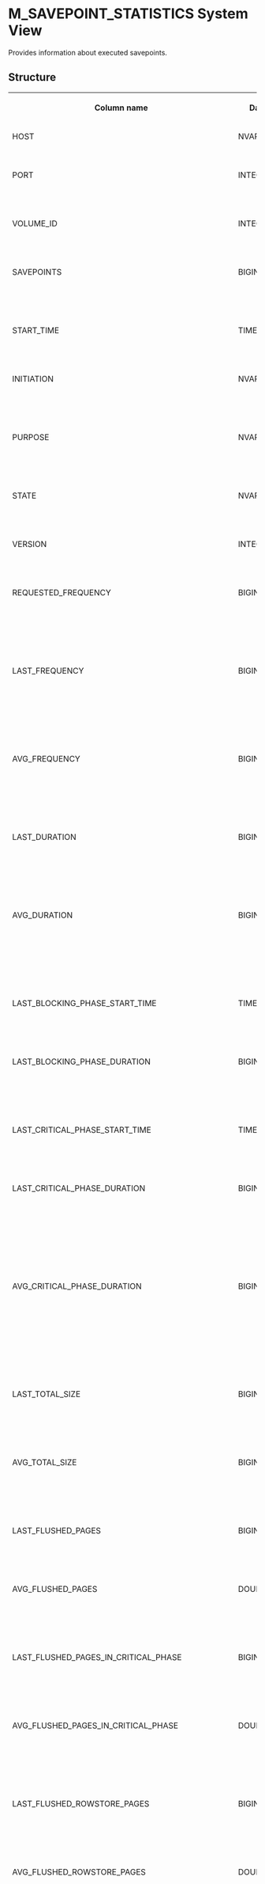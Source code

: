 <!-- loio20bc9a8475191014a5fbda538716ea05 -->

# M\_SAVEPOINT\_STATISTICS System View

Provides information about executed savepoints.



<a name="loio20bc9a8475191014a5fbda538716ea05___m__s_a_v_e_p_o_i_n_t__s_t_a_t_i_s_t_i_c_s_1struct_M_SAVEPOINT_STATISTICS"/>

## Structure


<table>
<tr>
<th valign="top">

Column name

</th>
<th valign="top">

Data type

</th>
<th valign="top">

Description

</th>
</tr>
<tr>
<td valign="top">

HOST

</td>
<td valign="top">

NVARCHAR\(64\)

</td>
<td valign="top">

Displays the host name.

</td>
</tr>
<tr>
<td valign="top">

PORT

</td>
<td valign="top">

INTEGER

</td>
<td valign="top">

Displays the internal port number.

</td>
</tr>
<tr>
<td valign="top">

VOLUME\_ID

</td>
<td valign="top">

INTEGER

</td>
<td valign="top">

Displays the persistence Volume ID.

</td>
</tr>
<tr>
<td valign="top">

SAVEPOINTS

</td>
<td valign="top">

BIGINT

</td>
<td valign="top">

Displays the number of executed savepoints.

</td>
</tr>
<tr>
<td valign="top">

START\_TIME

</td>
<td valign="top">

TIMESTAMP

</td>
<td valign="top">

Displays the start time of the last savepoint.

</td>
</tr>
<tr>
<td valign="top">

INITIATION

</td>
<td valign="top">

NVARCHAR\(24\)

</td>
<td valign="top">

Displays the reason why the last savepoint was executed.

</td>
</tr>
<tr>
<td valign="top">

PURPOSE

</td>
<td valign="top">

NVARCHAR\(24\)

</td>
<td valign="top">

Displays the reason why the last savepoint was executed.

</td>
</tr>
<tr>
<td valign="top">

STATE

</td>
<td valign="top">

NVARCHAR\(16\)

</td>
<td valign="top">

Displays the last savepoint state.

</td>
</tr>
<tr>
<td valign="top">

VERSION

</td>
<td valign="top">

INTEGER

</td>
<td valign="top">

Displays the last savepoint version.

</td>
</tr>
<tr>
<td valign="top">

REQUESTED\_FREQUENCY

</td>
<td valign="top">

BIGINT

</td>
<td valign="top">

Displays the currently active configured savepoint frequency in seconds.

</td>
</tr>
<tr>
<td valign="top">

LAST\_FREQUENCY

</td>
<td valign="top">

BIGINT

</td>
<td valign="top">

Displays the actual frequency in seconds between the last two savepoints.

</td>
</tr>
<tr>
<td valign="top">

AVG\_FREQUENCY

</td>
<td valign="top">

BIGINT

</td>
<td valign="top">

Displays the actual average frequency in seconds between last two savepoints.

</td>
</tr>
<tr>
<td valign="top">

LAST\_DURATION

</td>
<td valign="top">

BIGINT

</td>
<td valign="top">

Displays the total time spent in microseconds creating the last savepoint.

</td>
</tr>
<tr>
<td valign="top">

AVG\_DURATION

</td>
<td valign="top">

BIGINT

</td>
<td valign="top">

Displays the average time spent in microseconds creating the last two savepoints.

</td>
</tr>
<tr>
<td valign="top">

LAST\_BLOCKING\_PHASE\_START\_TIME

</td>
<td valign="top">

TIMESTAMP

</td>
<td valign="top">

Displays the start time of the last blocking phase.

</td>
</tr>
<tr>
<td valign="top">

LAST\_BLOCKING\_PHASE\_DURATION

</td>
<td valign="top">

BIGINT

</td>
<td valign="top">

Displays the duration in seconds of the last blocking phase.

</td>
</tr>
<tr>
<td valign="top">

LAST\_CRITICAL\_PHASE\_START\_TIME

</td>
<td valign="top">

TIMESTAMP

</td>
<td valign="top">

Displays the start time of the last critical phase.

</td>
</tr>
<tr>
<td valign="top">

LAST\_CRITICAL\_PHASE\_DURATION

</td>
<td valign="top">

BIGINT

</td>
<td valign="top">

Displays the time spent in microseconds in the last critical phase, during which updates are blocked.

</td>
</tr>
<tr>
<td valign="top">

AVG\_CRITICAL\_PHASE\_DURATION

</td>
<td valign="top">

BIGINT

</td>
<td valign="top">

Displays the average time spent in microseconds for the last two critical phases, during which updates are blocked.

</td>
</tr>
<tr>
<td valign="top">

LAST\_TOTAL\_SIZE

</td>
<td valign="top">

BIGINT

</td>
<td valign="top">

Displays the total number of bytes written for the last savepoint.

</td>
</tr>
<tr>
<td valign="top">

AVG\_TOTAL\_SIZE

</td>
<td valign="top">

BIGINT

</td>
<td valign="top">

Displays the average number of bytes written for a savepoint.

</td>
</tr>
<tr>
<td valign="top">

LAST\_FLUSHED\_PAGES

</td>
<td valign="top">

BIGINT

</td>
<td valign="top">

Displays the last number of asynchronously flushed pages.

</td>
</tr>
<tr>
<td valign="top">

AVG\_FLUSHED\_PAGES

</td>
<td valign="top">

DOUBLE

</td>
<td valign="top">

Displays the average number of asynchronously flushed pages.

</td>
</tr>
<tr>
<td valign="top">

LAST\_FLUSHED\_PAGES\_IN\_CRITICAL\_PHASE

</td>
<td valign="top">

BIGINT

</td>
<td valign="top">

Displays the last number of pages flushed in the critical phase.

</td>
</tr>
<tr>
<td valign="top">

AVG\_FLUSHED\_PAGES\_IN\_CRITICAL\_PHASE

</td>
<td valign="top">

DOUBLE

</td>
<td valign="top">

Displays the average number of pages flushed in the critical phase.

</td>
</tr>
<tr>
<td valign="top">

LAST\_FLUSHED\_ROWSTORE\_PAGES

</td>
<td valign="top">

BIGINT

</td>
<td valign="top">

Displays the last number of asynchronously flushed row store pages.

</td>
</tr>
<tr>
<td valign="top">

AVG\_FLUSHED\_ROWSTORE\_PAGES

</td>
<td valign="top">

DOUBLE

</td>
<td valign="top">

Displays the average number of asynchronously flushed row store pages.

</td>
</tr>
<tr>
<td valign="top">

LAST\_FLUSHED\_ROWSTORE\_PAGES\_IN\_CRITICAL\_PHASE

</td>
<td valign="top">

BIGINT

</td>
<td valign="top">

Displays the last number of row store pages flushed in the critical phase.

</td>
</tr>
<tr>
<td valign="top">

AVG\_FLUSHED\_ROWSTORE\_PAGES\_IN\_CRITICAL\_PHASE

</td>
<td valign="top">

DOUBLE

</td>
<td valign="top">

Displays the average number of row store pages flushed in the critical phase.

</td>
</tr>
<tr>
<td valign="top">

LAST\_FLUSHED\_SIZE

</td>
<td valign="top">

BIGINT

</td>
<td valign="top">

Displays the size in bytes of the last asynchronously flushed pages.

</td>
</tr>
<tr>
<td valign="top">

AVG\_FLUSHED\_SIZE

</td>
<td valign="top">

BIGINT

</td>
<td valign="top">

Displays the average size in bytes of asynchronously flushed pages.

</td>
</tr>
<tr>
<td valign="top">

LAST\_FLUSHED\_SIZE\_IN\_CRITICAL\_PHASE

</td>
<td valign="top">

BIGINT

</td>
<td valign="top">

Displays the size in bytes of the last pages flushed in the critical phase.

</td>
</tr>
<tr>
<td valign="top">

AVG\_FLUSHED\_SIZE\_IN\_CRITICAL\_PHASE

</td>
<td valign="top">

BIGINT

</td>
<td valign="top">

Displays the average size of pages flushed in the critical phase.

</td>
</tr>
<tr>
<td valign="top">

LAST\_FLUSHED\_ROWSTORE\_SIZE

</td>
<td valign="top">

BIGINT

</td>
<td valign="top">

Displays the size in bytes of the last asynchronously flushed row store pages.

</td>
</tr>
<tr>
<td valign="top">

AVG\_FLUSHED\_ROWSTORE\_SIZE

</td>
<td valign="top">

BIGINT

</td>
<td valign="top">

Displays the average size in bytes of the asynchronously flushed row store pages.

</td>
</tr>
<tr>
<td valign="top">

LAST\_FLUSHED\_ROWSTORE\_SIZE\_IN\_CRITICAL\_PHASE

</td>
<td valign="top">

BIGINT

</td>
<td valign="top">

Displays the size in bytes of the last row store pages flushed in the critical phase.

</td>
</tr>
<tr>
<td valign="top">

AVG\_FLUSHED\_ROWSTORE\_SIZE\_IN\_CRITICAL\_PHASE

</td>
<td valign="top">

BIGINT

</td>
<td valign="top">

Displays the average size in bytes of the row store pages flushed in the critical phase.

</td>
</tr>
<tr>
<td valign="top">

LAST\_RTT\_SIZE

</td>
<td valign="top">

BIGINT

</td>
<td valign="top">

Displays the total size in bytes of the rollback transaction table at last savepoint. This may be less than the sum of components if there are duplicate TIDs.

</td>
</tr>
</table>



<a name="loio20bc9a8475191014a5fbda538716ea05___m__s_a_v_e_p_o_i_n_t__s_t_a_t_i_s_t_i_c_s_1fulldesc_M_SAVEPOINT_STATISTICS"/>

## Additional Information

This view shows information about executed savepoints, and is associated with the ALTER SYSTEM SAVEPOINT statement.

The ***START\_TIME***, ***STATE***, ***VERSION***, and ***LAST\_\**** columns relate to the last executed or currently executing savepoint. Other columns contain aggregated values. Refer to the M\_SAVEPOINTS system view for further information about various counters.

This view has a resettable counterpart; you can see the values since the last reset in the M\_SAVEPOINT\_STATISTICS\_RESET system view. To reset the view, execute the following statement: `ALTER SYSTEM RESET MONITORING VIEW SYS.M_SAVEPOINT_STATISTICS_RESET;`.

**Related Information**  


[M\_SAVEPOINT\_STATISTICS\_RESET System View](m-savepoint-statistics-reset-system-view-20bcc12.md "Provides the savepoint statistics since the last reset.")

[M\_SAVEPOINTS System View](m-savepoints-system-view-20bdd30.md "Displays current and historical savepoint statistics.")

[ALTER SYSTEM SAVEPOINT Statement \(System Management\)](../../010-SQL-Reference/012-SQL-Statements/alter-system-savepoint-statement-system-management-20d2b6e.md "Executes a database checkpoint on the persistence manager.")

[ROLLBACK TO SAVEPOINT Statement \(Transaction Management\)](../../010-SQL-Reference/012-SQL-Statements/rollback-to-savepoint-statement-transaction-management-104ae26.md "Rolls back a transaction to the named savepoint without terminating the transaction.")

[RELEASE SAVEPOINT Statement \(Transaction Management\)](../../010-SQL-Reference/012-SQL-Statements/release-savepoint-statement-transaction-management-445eb4d.md "Releases a specified savepoint name.")

[SAVEPOINT](https://help.sap.com/viewer/d1cb63c8dd8e4c35a0f18aef632687f0/2024_3_QRC/en-US/e933397e9ec84f439f25962f4e193063.html "") :arrow_upper_right:

